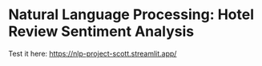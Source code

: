 # Natural Language Processing: Hotel Review Sentiment Analysis
Test it here: https://nlp-project-scott.streamlit.app/
